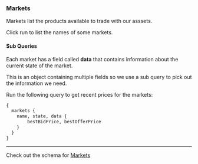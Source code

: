### Markets 

Markets list the products available to trade with our asssets.

Click run to list the names of some markets.

#### Sub Queries

Each market has a field called **data** that contains information about the current state of the market.

This is an object containing multiple fields so we use a sub query to pick out the information we need.

Run the following query to get recent prices for the markets:

```graphql
{
  markets {
    name, state, data {
    	bestBidPrice, bestOfferPrice
    }
  }
}
```
___
Check out the schema for <a href="https://docs.fairground.vega.xyz/api/graphql/market.doc.html" target="_blank">Markets</a> 
